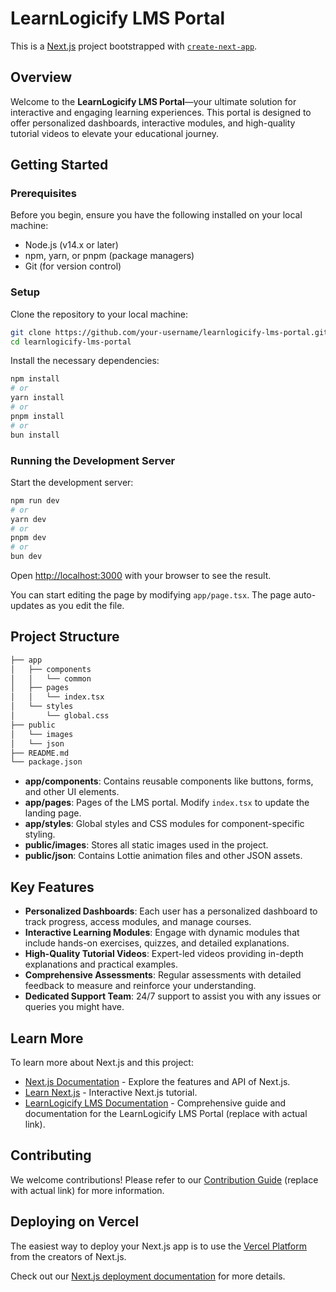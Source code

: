 # LearnLogicify LMS Portal

This is a [Next.js](https://nextjs.org/) project bootstrapped with [`create-next-app`](https://github.com/vercel/next.js/tree/canary/packages/create-next-app).

## Overview

Welcome to the **LearnLogicify LMS Portal**—your ultimate solution for interactive and engaging learning experiences. This portal is designed to offer personalized dashboards, interactive modules, and high-quality tutorial videos to elevate your educational journey.

## Getting Started

### Prerequisites

Before you begin, ensure you have the following installed on your local machine:

- Node.js (v14.x or later)
- npm, yarn, or pnpm (package managers)
- Git (for version control)

### Setup

Clone the repository to your local machine:

```bash
git clone https://github.com/your-username/learnlogicify-lms-portal.git
cd learnlogicify-lms-portal
```

Install the necessary dependencies:

```bash
npm install
# or
yarn install
# or
pnpm install
# or
bun install
```

### Running the Development Server

Start the development server:

```bash
npm run dev
# or
yarn dev
# or
pnpm dev
# or
bun dev
```

Open [http://localhost:3000](http://localhost:3000) with your browser to see the result.

You can start editing the page by modifying `app/page.tsx`. The page auto-updates as you edit the file.

## Project Structure

```bash
├── app
│   ├── components
│   │   └── common
│   ├── pages
│   │   └── index.tsx
│   └── styles
│       └── global.css
├── public
│   └── images
│   └── json
├── README.md
└── package.json
```

- **app/components**: Contains reusable components like buttons, forms, and other UI elements.
- **app/pages**: Pages of the LMS portal. Modify `index.tsx` to update the landing page.
- **app/styles**: Global styles and CSS modules for component-specific styling.
- **public/images**: Stores all static images used in the project.
- **public/json**: Contains Lottie animation files and other JSON assets.

## Key Features

- **Personalized Dashboards**: Each user has a personalized dashboard to track progress, access modules, and manage courses.
- **Interactive Learning Modules**: Engage with dynamic modules that include hands-on exercises, quizzes, and detailed explanations.
- **High-Quality Tutorial Videos**: Expert-led videos providing in-depth explanations and practical examples.
- **Comprehensive Assessments**: Regular assessments with detailed feedback to measure and reinforce your understanding.
- **Dedicated Support Team**: 24/7 support to assist you with any issues or queries you might have.

## Learn More

To learn more about Next.js and this project:

- [Next.js Documentation](https://nextjs.org/docs) - Explore the features and API of Next.js.
- [Learn Next.js](https://nextjs.org/learn) - Interactive Next.js tutorial.
- [LearnLogicify LMS Documentation](#) - Comprehensive guide and documentation for the LearnLogicify LMS Portal (replace with actual link).

## Contributing

We welcome contributions! Please refer to our [Contribution Guide](#) (replace with actual link) for more information.

## Deploying on Vercel

The easiest way to deploy your Next.js app is to use the [Vercel Platform](https://vercel.com/new?utm_medium=default-template&filter=next.js&utm_source=create-next-app&utm_campaign=create-next-app-readme) from the creators of Next.js.

Check out our [Next.js deployment documentation](https://nextjs.org/docs/deployment) for more details.
